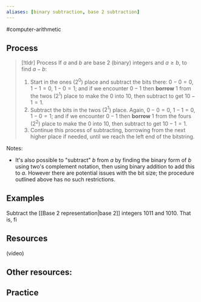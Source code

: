 ```yaml
---
aliases: [binary subtraction, base 2 subtraction]
--- 
```


#computer-arithmetic 

## Process 

> [!tldr] Process
> If $a$ and $b$ are base 2 (binary) integers and $a \geq b$, to find $a-b$:
> 1. Start in the ones ($2^0$) place and subtract the bits there: $0 - 0 = 0$, $1-1 = 0$, $1-0 = 1$; and if we encounter $0-1$ then **borrow** $1$ from the twos ($2^1$) place to make the $0$ into $10$, then subtract to get $10 - 1 = 1$. 
> 2. Subtract the bits in the twos ($2^1$) place. Again, $0 - 0 = 0$, $1-1 = 0$, $1-0 = 1$; and if we encounter $0-1$ then **borrow** $1$ from the fours ($2^2$) place to make the $0$ into $10$, then subtract to get $10 - 1 = 1$. 
> 3. Continue this process of subtracting, borrowing from the next higher place if needed, until we reach the left end of the bitstring. 

Notes: 
- It's also possible to "subtract" $b$ from $a$ by finding the binary form of $b$ using two's complement notation, then using binary addition to add this to $a$. However there are potential issues with the bit size; the procedure outlined above has no such restrictions. 

## Examples 

Subtract the [[Base 2 representation|base 2]] integers $1011$ and $1010$. That is, fi


## Resources 

(video)

Other resources: 
- 

## Practice 
